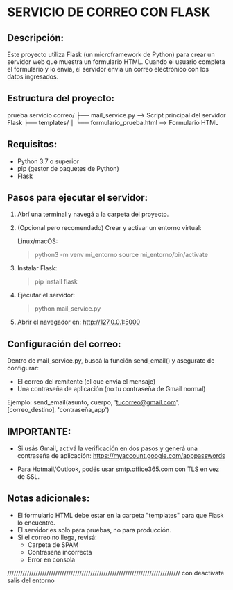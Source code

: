 SERVICIO DE CORREO CON FLASK
============================

Descripción:
------------
Este proyecto utiliza Flask (un microframework de Python) para crear un servidor web 
que muestra un formulario HTML. Cuando el usuario completa el formulario y lo envía, 
el servidor envía un correo electrónico con los datos ingresados.

Estructura del proyecto:
------------------------
prueba servicio correo/
├── mail_service.py              --> Script principal del servidor Flask
├── templates/
│   └── formulario_prueba.html   --> Formulario HTML

Requisitos:
-----------
- Python 3.7 o superior
- pip (gestor de paquetes de Python)
- Flask

Pasos para ejecutar el servidor:
--------------------------------
1. Abrí una terminal y navegá a la carpeta del proyecto.
2. (Opcional pero recomendado) Crear y activar un entorno virtual:

   Linux/macOS:
   > python3 -m venv mi_entorno
   > source mi_entorno/bin/activate

3. Instalar Flask:
   > pip install flask

4. Ejecutar el servidor:
   > python mail_service.py

5. Abrir el navegador en:
   http://127.0.0.1:5000

Configuración del correo:
-------------------------
Dentro de mail_service.py, buscá la función send_email() y asegurate de configurar:
- El correo del remitente (el que envía el mensaje)
- Una contraseña de aplicación (no tu contraseña de Gmail normal)

Ejemplo:
send_email(asunto, cuerpo, 'tucorreo@gmail.com', [correo_destino], 'contraseña_app')

IMPORTANTE:
-----------
- Si usás Gmail, activá la verificación en dos pasos y generá una contraseña de aplicación:
  https://myaccount.google.com/apppasswords

- Para Hotmail/Outlook, podés usar smtp.office365.com con TLS en vez de SSL.

Notas adicionales:
------------------
- El formulario HTML debe estar en la carpeta "templates" para que Flask lo encuentre.
- El servidor es solo para pruebas, no para producción.
- Si el correo no llega, revisá:
  - Carpeta de SPAM
  - Contraseña incorrecta
  - Error en consola

///////////////////////////////////////////////////////////////////////////////
con deactivate salis del entorno
